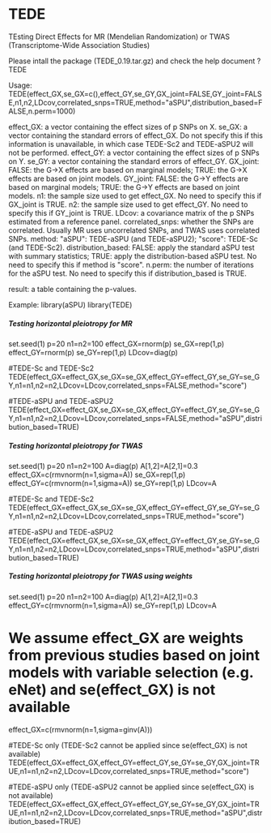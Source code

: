 # TEDE
TEsting Direct Effects for MR (Mendelian Randomization) or TWAS (Transcriptome-Wide Association Studies)

Please intall the package (TEDE_0.19.tar.gz) and check the help document
?TEDE

Usage:
TEDE(effect_GX,se_GX=c(),effect_GY,se_GY,GX_joint=FALSE,GY_joint=FALSE,n1,n2,LDcov,correlated_snps=TRUE,method="aSPU",distribution_based=FALSE,n.perm=1000)

effect_GX: a vector containing the effect sizes of p SNPs on X.
se_GX: a vector containing the standard errors of effect_GX. Do not specify this if this information is unavailable, in which case TEDE-Sc2 and TEDE-aSPU2 will not be performed.
effect_GY: a vector containing the effect sizes of p SNPs on Y.
se_GY: a vector containing the standard errors of effect_GY.
GX_joint: FALSE: the G->X effects are based on marginal models; TRUE: the G->X effects are based on joint models.
GY_joint: FALSE: the G->Y effects are based on marginal models; TRUE: the G->Y effects are based on joint models.
n1: the sample size used to get effect_GX. No need to specify this if GX_joint is TRUE.
n2: the sample size used to get effect_GY. No need to specify this if GY_joint is TRUE.
LDcov: a covariance matrix of the p SNPs estimated from a reference panel.
correlated_snps: whether the SNPs are correlated. Usually MR uses uncorrelated SNPs, and TWAS uses correlated SNPs.
method: "aSPU": TEDE-aSPU (and TEDE-aSPU2); "score": TEDE-Sc (and TEDE-Sc2).
distribution_based: FALSE: apply the standard aSPU test with summary statistics; TRUE: apply the distribution-based aSPU test. No need to specify this if method is "score".
n.perm: the number of iterations for the aSPU test. No need to specify this if distribution_based is TRUE.

result: a table containing the p-values.


Example:
library(aSPU)
library(TEDE)

##### Testing horizontal pleiotropy for MR
set.seed(1)
p=20
n1=n2=100
effect_GX=rnorm(p)
se_GX=rep(1,p)
effect_GY=rnorm(p)
se_GY=rep(1,p)
LDcov=diag(p)

#TEDE-Sc and TEDE-Sc2
TEDE(effect_GX=effect_GX,se_GX=se_GX,effect_GY=effect_GY,se_GY=se_GY,n1=n1,n2=n2,LDcov=LDcov,correlated_snps=FALSE,method="score")

#TEDE-aSPU and TEDE-aSPU2
TEDE(effect_GX=effect_GX,se_GX=se_GX,effect_GY=effect_GY,se_GY=se_GY,n1=n1,n2=n2,LDcov=LDcov,correlated_snps=FALSE,method="aSPU",distribution_based=TRUE)


##### Testing horizontal pleiotropy for TWAS
set.seed(1)
p=20
n1=n2=100
A=diag(p)
A[1,2]=A[2,1]=0.3
effect_GX=c(rmvnorm(n=1,sigma=A))
se_GX=rep(1,p)
effect_GY=c(rmvnorm(n=1,sigma=A))
se_GY=rep(1,p)
LDcov=A

#TEDE-Sc and TEDE-Sc2
TEDE(effect_GX=effect_GX,se_GX=se_GX,effect_GY=effect_GY,se_GY=se_GY,n1=n1,n2=n2,LDcov=LDcov,correlated_snps=TRUE,method="score")

#TEDE-aSPU and TEDE-aSPU2
TEDE(effect_GX=effect_GX,se_GX=se_GX,effect_GY=effect_GY,se_GY=se_GY,n1=n1,n2=n2,LDcov=LDcov,correlated_snps=TRUE,method="aSPU",distribution_based=TRUE)


##### Testing horizontal pleiotropy for TWAS using weights
set.seed(1)
p=20
n1=n2=100
A=diag(p)
A[1,2]=A[2,1]=0.3
effect_GY=c(rmvnorm(n=1,sigma=A))
se_GY=rep(1,p)
LDcov=A

# We assume effect_GX are weights from previous studies based on joint models with variable selection (e.g. eNet) and se(effect_GX) is not available
effect_GX=c(rmvnorm(n=1,sigma=ginv(A)))

#TEDE-Sc only (TEDE-Sc2 cannot be applied since se(effect_GX) is not available)
TEDE(effect_GX=effect_GX,effect_GY=effect_GY,se_GY=se_GY,GX_joint=TRUE,n1=n1,n2=n2,LDcov=LDcov,correlated_snps=TRUE,method="score")

#TEDE-aSPU only (TEDE-aSPU2 cannot be applied since se(effect_GX) is not available)
TEDE(effect_GX=effect_GX,effect_GY=effect_GY,se_GY=se_GY,GX_joint=TRUE,n1=n1,n2=n2,LDcov=LDcov,correlated_snps=TRUE,method="aSPU",distribution_based=TRUE)
